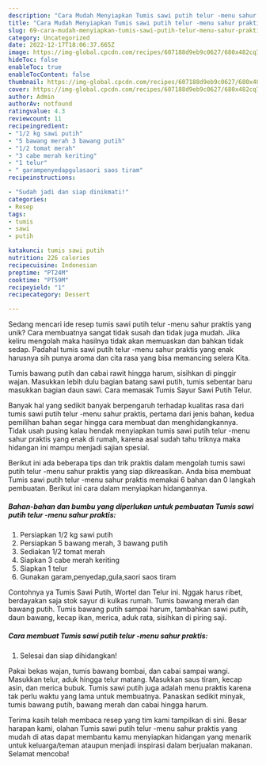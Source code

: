 ```yaml
---
description: "Cara Mudah Menyiapkan Tumis sawi putih telur -menu sahur praktis yang Bisa Manjain Lidah"
title: "Cara Mudah Menyiapkan Tumis sawi putih telur -menu sahur praktis yang Bisa Manjain Lidah"
slug: 69-cara-mudah-menyiapkan-tumis-sawi-putih-telur-menu-sahur-praktis-yang-bisa-manjain-lidah
category: Uncategorized
date: 2022-12-17T18:06:37.665Z
image: https://img-global.cpcdn.com/recipes/607188d9eb9c0627/680x482cq70/tumis-sawi-putih-telur-menu-sahur-praktis-foto-resep-utama.jpg
hideToc: false
enableToc: true
enableTocContent: false
thumbnail: https://img-global.cpcdn.com/recipes/607188d9eb9c0627/680x482cq70/tumis-sawi-putih-telur-menu-sahur-praktis-foto-resep-utama.jpg
cover: https://img-global.cpcdn.com/recipes/607188d9eb9c0627/680x482cq70/tumis-sawi-putih-telur-menu-sahur-praktis-foto-resep-utama.jpg
author: Admin
authorAv: notfound
ratingvalue: 4.3
reviewcount: 11
recipeingredient:
- "1/2 kg sawi putih"
- "5 bawang merah 3 bawang putih"
- "1/2 tomat merah"
- "3 cabe merah keriting"
- "1 telur"
- " garampenyedapgulasaori saos tiram"
recipeinstructions:

- "Sudah jadi dan siap dinikmati!"
categories:
- Resep
tags:
- tumis
- sawi
- putih

katakunci: tumis sawi putih 
nutrition: 226 calories
recipecuisine: Indonesian
preptime: "PT24M"
cooktime: "PT59M"
recipeyield: "1"
recipecategory: Dessert

---
```





Sedang mencari ide resep tumis sawi putih telur -menu sahur praktis yang unik? Cara membuatnya sangat tidak susah dan tidak juga mudah. Jika keliru mengolah maka hasilnya tidak akan memuaskan dan bahkan tidak sedap. Padahal tumis sawi putih telur -menu sahur praktis yang enak harusnya sih punya aroma dan cita rasa yang bisa memancing selera Kita.





Tumis bawang putih dan cabai rawit hingga harum, sisihkan di pinggir wajan. Masukkan lebih dulu bagian batang sawi putih, tumis sebentar baru masukkan bagian daun sawi. Cara memasak Tumis Sayur Sawi Putih Telur.

Banyak hal yang sedikit banyak berpengaruh terhadap kualitas rasa dari tumis sawi putih telur -menu sahur praktis, pertama dari jenis bahan, kedua pemilihan bahan segar hingga cara membuat dan menghidangkannya. Tidak usah pusing kalau hendak menyiapkan tumis sawi putih telur -menu sahur praktis yang enak di rumah, karena asal sudah tahu triknya maka hidangan ini mampu menjadi sajian spesial.






Berikut ini ada beberapa tips dan trik praktis dalam mengolah tumis sawi putih telur -menu sahur praktis yang siap dikreasikan. Anda bisa membuat Tumis sawi putih telur -menu sahur praktis memakai 6 bahan dan 0 langkah pembuatan. Berikut ini cara dalam menyiapkan hidangannya.

<!--inarticleads1-->

##### Bahan-bahan dan bumbu yang diperlukan untuk pembuatan Tumis sawi putih telur -menu sahur praktis:

1. Persiapkan 1/2 kg sawi putih
1. Persiapkan 5 bawang merah, 3 bawang putih
1. Sediakan 1/2 tomat merah
1. Siapkan 3 cabe merah keriting
1. Siapkan 1 telur
1. Gunakan  garam,penyedap,gula,saori saos tiram


Contohnya ya Tumis Sawi Putih, Wortel dan Telur ini. Nggak harus ribet, berdayakan saja stok sayur di kulkas rumah. Tumis bawang merah dan bawang putih. Tumis bawang putih sampai harum, tambahkan sawi putih, daun bawang, kecap ikan, merica, aduk rata, sisihkan di piring saji. 

<!--inarticleads2-->

##### Cara membuat Tumis sawi putih telur -menu sahur praktis:


1. Selesai dan siap dihidangkan!

Pakai bekas wajan, tumis bawang bombai, dan cabai sampai wangi. Masukkan telur, aduk hingga telur matang. Masukkan saus tiram, kecap asin, dan merica bubuk. Tumis sawi putih juga adalah menu praktis karena tak perlu waktu yang lama untuk membuatnya. Panaskan sedikit minyak, tumis bawang putih, bawang merah dan cabai hingga harum. 

Terima kasih telah membaca resep yang tim kami tampilkan di sini. Besar harapan kami, olahan Tumis sawi putih telur -menu sahur praktis yang mudah di atas dapat membantu kamu menyiapkan hidangan yang menarik untuk keluarga/teman ataupun menjadi inspirasi dalam berjualan makanan. Selamat mencoba!

